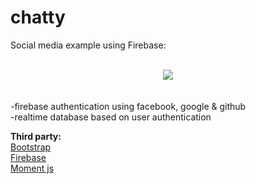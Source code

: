 # chatty

Social media example using Firebase:
<br/>
<br/>
<div align="center"><img src="https://preview.ibb.co/bUpYD8/chatty.png"/></div>
<br/><br/>
-firebase authentication using facebook, google & github
<br/>
-realtime database based on user authentication

<b>Third party:</b>
<br/>
<a href="https://getbootstrap.com/">Bootstrap</a>
<br/>
<a href="https://firebase.google.com/">Firebase</a>
<br/>
<a href="https://momentjs.com/">Moment js</a>
